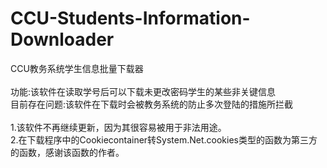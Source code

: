 # CCU-Students-Information-Downloader
CCU教务系统学生信息批量下载器</br></br>
功能:该软件在读取学号后可以下载未更改密码学生的某些非关键信息</br>
目前存在问题:该软件在下载时会被教务系统的防止多次登陆的措施所拦截</br></br>
1.该软件不再继续更新，因为其很容易被用于非法用途。</br>
2.在下载程序中的Cookiecontainer转System.Net.cookies类型的函数为第三方的函数，感谢该函数的作者。</br>
